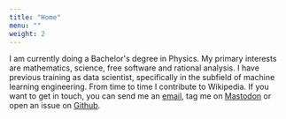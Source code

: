 ```yaml
---
title: "Home"
menu: ""
weight: 2
---
```


I am currently doing a Bachelor's degree in Physics. My primary interests are mathematics, science, free software and rational analysis. I have previous training as data scientist, specifically in the subfield of machine learning engineering. From time to time I contribute to Wikipedia. If you want to get in touch, you can send me an [email](mailto:trigo@inventati.org), tag me on [Mastodon](https://mathstodon.xyz/@tunjan) or open an issue on [Github](https://github.com/tunjan).

